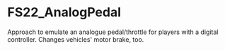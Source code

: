 # FS22_AnalogPedal

Approach to emulate an analogue pedal/throttle for players with a digital controller.
Changes vehicles' motor brake, too.
